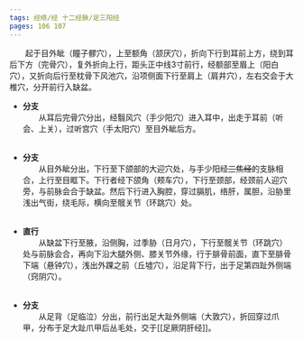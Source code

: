 ```yaml
---
tags: 经络/经 十二经脉/足三阳经
pages: 106 107
---
```

&emsp;&emsp;起于目外眦（瞳子髎穴），上至额角（颔厌穴），折向下行到耳前上方，绕到耳后下方（完骨穴），复外折向上行，距头正中线3寸前行，经额部至眉上（阳白穴），又折向后行至枕骨下风池穴，沿项侧面下行至肩上（肩井穴），左右交会于大椎穴，分开前行入缺盆。

+ **分支**<br>
	&emsp;&emsp;从耳后完骨穴分出，经翳风穴（手少阳穴）进入耳中，出走于耳前（听会、上关），过听宫穴（手太阳穴）至目外眦后方。<br></br>

+ **分支**<br>
	&emsp;&emsp;从目外眦分出，下行至下颌部的大迎穴处，与手少阳经~~三焦经~~的支脉相合，上行至目眶下。下行者经下颌角（颊车穴），下行至颈部，经颈前人迎穴旁，与前脉会合于缺盆。然后下行进入胸腔，穿过膈肌，络肝，属胆，沿胁里浅出气街，绕毛际，横向至髋关节（环跳穴）处。<br></br>

+ **直行**<br>
	&emsp;&emsp;从缺盆下行至腋，沿侧胸，过季胁（日月穴），下行至髋关节（环跳穴）处与前脉会合，再向下沿大腿外侧、膝关节外缘，行于腓骨前面，直下至腓骨下端（悬钟穴），浅出外踝之前（丘墟穴），沿足背下行，出于足第四趾外侧端（窍阴穴）。<br></br>

+ **分支**<br>
	&emsp;&emsp;从足背（足临泣）分出，前行出足大趾外侧端（大敦穴），折回穿过爪甲，分布于足大趾爪甲后丛毛处，交于[[足厥阴肝经]]。

<div align=center>
	<div src="足少阳胆经.png" width=80% class="internal-embed">
	</div>
</div>

